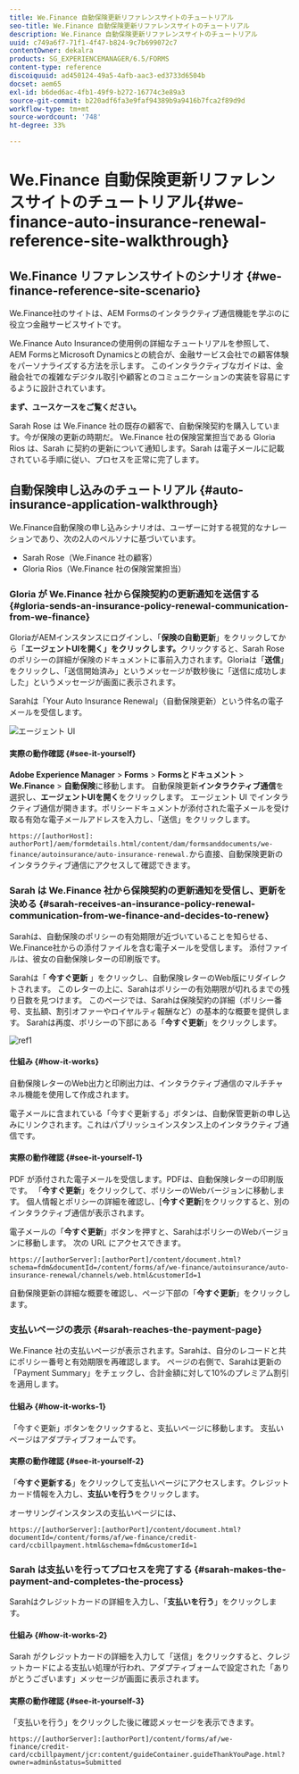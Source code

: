 ```yaml
---
title: We.Finance 自動保険更新リファレンスサイトのチュートリアル
seo-title: We.Finance 自動保険更新リファレンスサイトのチュートリアル
description: We.Finance 自動保険更新リファレンスサイトのチュートリアル
uuid: c749a6f7-71f1-4f47-b824-9c7b699072c7
contentOwner: dekalra
products: SG_EXPERIENCEMANAGER/6.5/FORMS
content-type: reference
discoiquuid: ad450124-49a5-4afb-aac3-ed3733d6504b
docset: aem65
exl-id: b6ded6ac-4fb1-49f9-b272-16774c3e89a3
source-git-commit: b220adf6fa3e9faf94389b9a9416b7fca2f89d9d
workflow-type: tm+mt
source-wordcount: '748'
ht-degree: 33%

---
```


# We.Finance 自動保険更新リファレンスサイトのチュートリアル{#we-finance-auto-insurance-renewal-reference-site-walkthrough}

## We.Finance リファレンスサイトのシナリオ  {#we-finance-reference-site-scenario}

We.Finance社のサイトは、AEM Formsのインタラクティブ通信機能を学ぶのに役立つ金融サービスサイトです。

We.Finance Auto Insuranceの使用例の詳細なチュートリアルを参照して、AEM FormsとMicrosoft Dynamicsとの統合が、金融サービス会社での顧客体験をパーソナライズする方法を示します。 このインタラクティブなガイドは、金融会社での複雑なデジタル取引や顧客とのコミュニケーションの実装を容易にするように設計されています。

**まず、ユースケースをご覧ください。**

Sarah Rose は We.Finance 社の既存の顧客で、自動保険契約を購入しています。今が保険の更新の時期だ。 We.Finance 社の保険営業担当である Gloria Rios は、Sarah に契約の更新について通知します。Sarah は電子メールに記載されている手順に従い、プロセスを正常に完了します。

## 自動保険申し込みのチュートリアル  {#auto-insurance-application-walkthrough}

We.Finance自動保険の申し込みシナリオは、ユーザーに対する視覚的なナレーションであり、次の2人のペルソナに基づいています。

* Sarah Rose（We.Finance 社の顧客）
* Gloria Rios（We.Finance 社の保険営業担当）

### Gloria が We.Finance 社から保険契約の更新通知を送信する  {#gloria-sends-an-insurance-policy-renewal-communication-from-we-finance}

GloriaがAEMインスタンスにログインし、「**保険の自動更新**」をクリックしてから「**エージェントUIを開く」をクリックします。**&#x200B;クリックすると、Sarah Roseのポリシーの詳細が保険のドキュメントに事前入力されます。Gloriaは「**送信**」をクリックし、「送信開始済み」というメッセージが数秒後に「送信に成功しました」というメッセージが画面に表示されます。

Sarahは「Your Auto Insurance Renewal」（自動保険更新）という件名の電子メールを受信します。

![エージェント UI](assets/agent_ui_email_new.png)

#### 実際の動作確認 {#see-it-yourself}

**Adobe Experience Manager** > **Forms** > **Formsとドキュメント** > **We.Finance** > **自動保険**&#x200B;に移動します。 自動保険更新&#x200B;**インタラクティブ通信**&#x200B;を選択し、**エージェントUIを開く**&#x200B;をクリックします。 エージェント UI でインタラクティブ通信が開きます。ポリシードキュメントが添付された電子メールを受け取る有効な電子メールアドレスを入力し、「送信」をクリックします。

`https://[authorHost]: authorPort]/aem/formdetails.html/content/dam/formsanddocuments/we-finance/autoinsurance/auto-insurance-renewal.`から直接、自動保険更新のインタラクティブ通信にアクセスして確認できます。

### Sarah は We.Finance 社から保険契約の更新通知を受信し、更新を決める {#sarah-receives-an-insurance-policy-renewal-communication-from-we-finance-and-decides-to-renew}

Sarahは、自動保険のポリシーの有効期限が近づいていることを知らせる、We.Finance社からの添付ファイルを含む電子メールを受信します。 添付ファイルは、彼女の自動保険レターの印刷版です。

Sarahは「 **今すぐ更新** 」をクリックし、自動保険レターのWeb版にリダイレクトされます。 このレターの上に、Sarahはポリシーの有効期限が切れるまでの残り日数を見つけます。 このページでは、Sarahは保険契約の詳細（ポリシー番号、支払額、割引オファーやロイヤルティ報酬など）の基本的な概要を提供します。 Sarahは再度、ポリシーの下部にある「**今すぐ更新**」をクリックします。

![ref1](assets/ref1.png)

#### 仕組み {#how-it-works}

自動保険レターのWeb出力と印刷出力は、インタラクティブ通信のマルチチャネル機能を使用して作成されます。

電子メールに含まれている「今すぐ更新する」ボタンは、自動保管更新の申し込みにリンクされます。これはパブリッシュインスタンス上のインタラクティブ通信です。

#### 実際の動作確認  {#see-it-yourself-1}

PDF が添付された電子メールを受信します。PDFは、自動保険レターの印刷版です。 「**今すぐ更新**」をクリックして、ポリシーのWebバージョンに移動します。 個人情報とポリシーの詳細を確認し、[**今すぐ更新**]をクリックすると、別のインタラクティブ通信が表示されます。

電子メールの「**今すぐ更新**」ボタンを押すと、SarahはポリシーのWebバージョンに移動します。 次の URL にアクセスできます。

`https://[authorServer]:[authorPort]/content/document.html?schema=fdm&documentId=/content/forms/af/we-finance/autoinsurance/auto-insurance-renewal/channels/web.html&customerId=1`

自動保険更新の詳細な概要を確認し、ページ下部の「**今すぐ更新**」をクリックします。

### 支払いページの表示 {#sarah-reaches-the-payment-page}

We.Finance 社の支払いページが表示されます。Sarahは、自分のレコードと共にポリシー番号と有効期限を再確認します。 ページの右側で、Sarahは更新の「Payment Summary」をチェックし、合計金額に対して10%のプレミアム割引を適用します。

#### 仕組み {#how-it-works-1}

「今すぐ更新」ボタンをクリックすると、支払いページに移動します。 支払いページはアダプティブフォームです。

#### 実際の動作確認 {#see-it-yourself-2}

「**今すぐ更新する**」をクリックして支払いページにアクセスします。クレジットカード情報を入力し、**支払いを行う**&#x200B;をクリックします。

オーサリングインスタンスの支払いページには、

`https://[authorServer]:[authorPort]/content/document.html?documentId=/content/forms/af/we-finance/credit-card/ccbillpayment.html&schema=fdm&customerId=1`

### Sarah は支払いを行ってプロセスを完了する {#sarah-makes-the-payment-and-completes-the-process}

Sarahはクレジットカードの詳細を入力し、「**支払いを行う**」をクリックします。

#### 仕組み {#how-it-works-2}

Sarah がクレジットカードの詳細を入力して「送信」をクリックすると、クレジットカードによる支払い処理が行われ、アダプティブォームで設定された「ありがとうございます」メッセージが画面に表示されます。

#### 実際の動作確認  {#see-it-yourself-3}

「支払いを行う」をクリックした後に確認メッセージを表示できます。

`https://[authorServer]:[authorPort]/content/forms/af/we-finance/credit-card/ccbillpayment/jcr:content/guideContainer.guideThankYouPage.html?owner=admin&status=Submitted`
